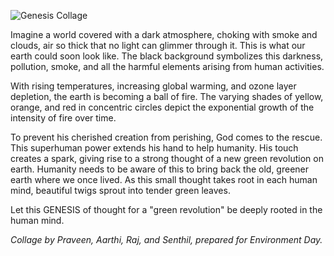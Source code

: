 ![Genesis Collage](http://photos17.flickr.com/21103007_6b198bb249_o.png)

Imagine a world covered with a dark atmosphere, choking with smoke and clouds,
air so thick that no light can glimmer through it. This is what our earth could
soon look like. The black background symbolizes this darkness, pollution, smoke,
and all the harmful elements arising from human activities.

With rising temperatures, increasing global warming, and ozone layer depletion,
the earth is becoming a ball of fire. The varying shades of yellow, orange, and
red in concentric circles depict the exponential growth of the intensity of fire
over time.

To prevent his cherished creation from perishing, God comes to the rescue. This
superhuman power extends his hand to help humanity. His touch creates a spark,
giving rise to a strong thought of a new green revolution on earth. Humanity
needs to be aware of this to bring back the old, greener earth where we once
lived. As this small thought takes root in each human mind, beautiful twigs
sprout into tender green leaves.

Let this GENESIS of thought for a "green revolution" be deeply rooted in the
human mind.

*Collage by Praveen, Aarthi, Raj, and Senthil, prepared for Environment Day.*